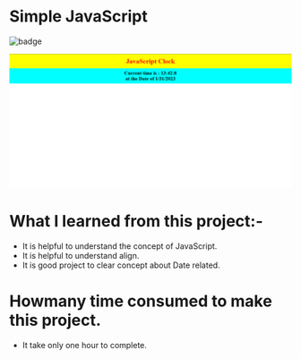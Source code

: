 # Simple JavaScript

![badge](https://img.shields.io/badge/Project-Simple%20Clock-yellow)

<!-- # [Link of deploy live project](https://wirelessheadphonepage.netlify.app/) -->

![LCO](./landingpage.png)

# What I learned from this project:-

- It is helpful to understand the concept of JavaScript.
- It is helpful to understand align.
- It is good project to clear concept about Date related.

# Howmany time consumed to make this project.

- It take only one hour to complete.